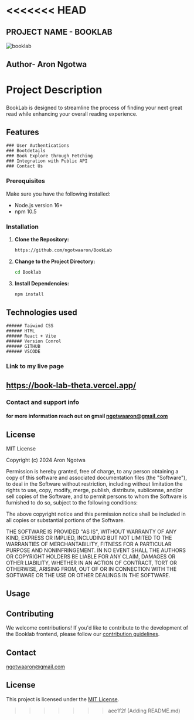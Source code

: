 
<<<<<<< HEAD
=======
## PROJECT NAME - BOOKLAB

![booklab](https://github.com/ngotwaaron/BookLab/assets/161019463/e683f5a7-16bd-4527-a1aa-18196ec4513c)


## Author- Aron Ngotwa

# Project Description
### 
BookLab is designed to streamline the process of finding your next great read while enhancing your overall reading experience.

## Features
```
### User Authentications
### Bootdetails
### Book Explore through Fetching
### Integration with Public API
### Contact Us
```


### Prerequisites

Make sure you have the following installed:

- Node.js version 16+
- npm 10.5

### Installation

1. **Clone the Repository:**
   ```bash
   https://github.com/ngotwaaron/BookLab


2. **Change to the Project Directory:**
   ```bash
   cd Booklab
   ```

3. **Install Dependencies:**
   ```bash
   npm install
   ```

## Technologies used
```
###### Taiwind CSS
###### HTML
###### React + Vite
###### Version Conrol
###### GITHUB
###### VSCODE
```

### Link to my live page
## https://book-lab-theta.vercel.app/

### Contact and support info
#### for more information reach out on gmail ngotwaaron@gmail.com



## License
MIT License

Copyright (c) 2024 Aron Ngotwa

Permission is hereby granted, free of charge, to any person obtaining a copy
of this software and associated documentation files (the "Software"), to deal
in the Software without restriction, including without limitation the rights
to use, copy, modify, merge, publish, distribute, sublicense, and/or sell
copies of the Software, and to permit persons to whom the Software is
furnished to do so, subject to the following conditions:

The above copyright notice and this permission notice shall be included in all
copies or substantial portions of the Software.

THE SOFTWARE IS PROVIDED "AS IS", WITHOUT WARRANTY OF ANY KIND, EXPRESS OR
IMPLIED, INCLUDING BUT NOT LIMITED TO THE WARRANTIES OF MERCHANTABILITY,
FITNESS FOR A PARTICULAR PURPOSE AND NONINFRINGEMENT. IN NO EVENT SHALL THE
AUTHORS OR COPYRIGHT HOLDERS BE LIABLE FOR ANY CLAIM, DAMAGES OR OTHER
LIABILITY, WHETHER IN AN ACTION OF CONTRACT, TORT OR OTHERWISE, ARISING FROM,
OUT OF OR IN CONNECTION WITH THE SOFTWARE OR THE USE OR OTHER DEALINGS IN THE
SOFTWARE.


## Usage


## Contributing

We welcome contributions! If you'd like to contribute to the development of the Booklab frontend, please follow our [contribution guidelines](CONTRIBUTING.md).

## Contact

ngotwaaron@gmail.com


## License

This project is licensed under the [MIT License](LICENSE).
>>>>>>> aee1f2f (Adding README.md)
